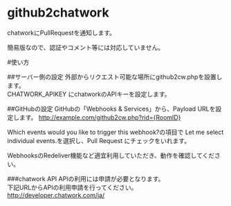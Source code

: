 github2chatwork
===============

chatworkにPullRequestを通知します。

簡易版なので、認証やコメント等には対応していません。

#使い方

##サーバー側の設定
外部からリクエスト可能な場所にgithub2cw.phpを設置します。  
CHATWORK_APIKEY にchatworkのAPIキーを設定します。  

##GitHubの設定
GitHubの「Webhooks & Services」から、Payload URLを設定します。
http://example.com/github2cw.php?rid={RoomID}

Which events would you like to trigger this webhook?の項目で
Let me select individual events.を選択し、Pull Request にチェックをいれます。

WebhooksのRedeliver機能など適宜利用していただき、動作を確認してください。

###chatwork API
APIの利用には申請が必要となります。  
下記URLからAPIの利用申請を行ってください。  
http://developer.chatwork.com/ja/

